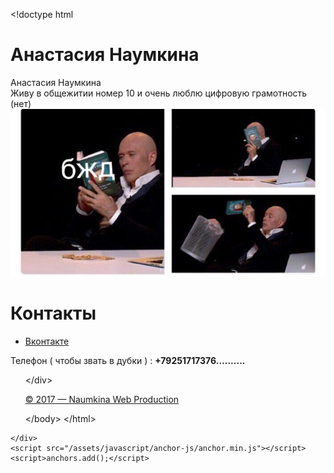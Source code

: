 <!DOCTYPE html>
<p>&lt;!doctype html</p>
<html> 
<head> 
<meta charset="utf-8" /> 
 <left><h1>Анастасия Наумкина</h1></left>
<link rel="stylesheet" href="style.css" /> 
</head> 
<body> 
<div class="name"> 
<div>Анастасия Наумкина</div> 
</div> 
<div class="content"> 
Живу в общежитии номер 10 и очень люблю цифровую грамотность (нет)
<div class="img_r"> 
<img src="R6ZdVINA-zw.jpg" /> 
</div> 
</div> 
<div class="menu"> 
<h1>Контакты</h1> 
<ul> 
<li><p><a href="https://vk.com/supernaum">Вконтакте</a></p></li> 
</ul>  Телефон ( чтобы звать в дубки ) : <b>+79251717376..........</b>
<ul> 
&lt;/div&gt; 
<div class="footer"> 
<p><a href="https://vk.com/id107301511 ">&copy; 2017 — Naumkina Web Production</a></p> 
    &lt;/body&gt;
  &lt;/html&gt;

</div></ul></div></body></html>


      
    </div>
    <script src="/assets/javascript/anchor-js/anchor.min.js"></script>
    <script>anchors.add();</script>
  </body>
</html>
